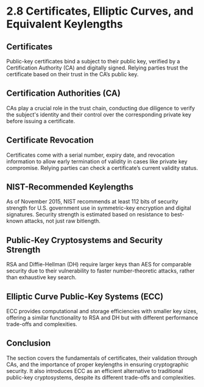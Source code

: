 # 2.8 Certificates, Elliptic Curves, and Equivalent Keylengths

## Certificates
Public-key certificates bind a subject to their public key, verified by a Certification Authority (CA) and digitally signed. Relying parties trust the certificate based on their trust in the CA’s public key. 

## Certification Authorities (CA)
CAs play a crucial role in the trust chain, conducting due diligence to verify the subject's identity and their control over the corresponding private key before issuing a certificate.

## Certificate Revocation
Certificates come with a serial number, expiry date, and revocation information to allow early termination of validity in cases like private key compromise. Relying parties can check a certificate’s current validity status.

## NIST-Recommended Keylengths
As of November 2015, NIST recommends at least 112 bits of security strength for U.S. government use in symmetric-key encryption and digital signatures. Security strength is estimated based on resistance to best-known attacks, not just raw bitlength.

## Public-Key Cryptosystems and Security Strength
RSA and Diffie-Hellman (DH) require larger keys than AES for comparable security due to their vulnerability to faster number-theoretic attacks, rather than exhaustive key search.

## Elliptic Curve Public-Key Systems (ECC)
ECC provides computational and storage efficiencies with smaller key sizes, offering a similar functionality to RSA and DH but with different performance trade-offs and complexities. 

## Conclusion
The section covers the fundamentals of certificates, their validation through CAs, and the importance of proper keylengths in ensuring cryptographic security. It also introduces ECC as an efficient alternative to traditional public-key cryptosystems, despite its different trade-offs and complexities.

